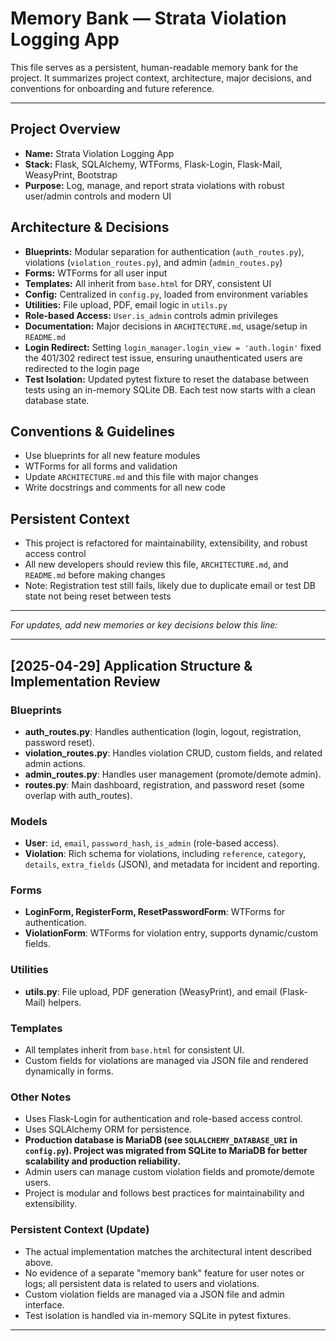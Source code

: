 # Memory Bank — Strata Violation Logging App

This file serves as a persistent, human-readable memory bank for the project. It summarizes project context, architecture, major decisions, and conventions for onboarding and future reference.

---

## Project Overview
- **Name:** Strata Violation Logging App
- **Stack:** Flask, SQLAlchemy, WTForms, Flask-Login, Flask-Mail, WeasyPrint, Bootstrap
- **Purpose:** Log, manage, and report strata violations with robust user/admin controls and modern UI

## Architecture & Decisions
- **Blueprints:** Modular separation for authentication (`auth_routes.py`), violations (`violation_routes.py`), and admin (`admin_routes.py`)
- **Forms:** WTForms for all user input
- **Templates:** All inherit from `base.html` for DRY, consistent UI
- **Config:** Centralized in `config.py`, loaded from environment variables
- **Utilities:** File upload, PDF, email logic in `utils.py`
- **Role-based Access:** `User.is_admin` controls admin privileges
- **Documentation:** Major decisions in `ARCHITECTURE.md`, usage/setup in `README.md`
- **Login Redirect:** Setting `login_manager.login_view = 'auth.login'` fixed the 401/302 redirect test issue, ensuring unauthenticated users are redirected to the login page
- **Test Isolation:** Updated pytest fixture to reset the database between tests using an in-memory SQLite DB. Each test now starts with a clean database state.

## Conventions & Guidelines
- Use blueprints for all new feature modules
- WTForms for all forms and validation
- Update `ARCHITECTURE.md` and this file with major changes
- Write docstrings and comments for all new code

## Persistent Context
- This project is refactored for maintainability, extensibility, and robust access control
- All new developers should review this file, `ARCHITECTURE.md`, and `README.md` before making changes
- Note: Registration test still fails, likely due to duplicate email or test DB state not being reset between tests

---

*For updates, add new memories or key decisions below this line:*

---

## [2025-04-29] Application Structure & Implementation Review

### Blueprints
- **auth_routes.py**: Handles authentication (login, logout, registration, password reset).
- **violation_routes.py**: Handles violation CRUD, custom fields, and related admin actions.
- **admin_routes.py**: Handles user management (promote/demote admin).
- **routes.py**: Main dashboard, registration, and password reset (some overlap with auth_routes).

### Models
- **User**: `id`, `email`, `password_hash`, `is_admin` (role-based access).
- **Violation**: Rich schema for violations, including `reference`, `category`, `details`, `extra_fields` (JSON), and metadata for incident and reporting.

### Forms
- **LoginForm, RegisterForm, ResetPasswordForm**: WTForms for authentication.
- **ViolationForm**: WTForms for violation entry, supports dynamic/custom fields.

### Utilities
- **utils.py**: File upload, PDF generation (WeasyPrint), and email (Flask-Mail) helpers.

### Templates
- All templates inherit from `base.html` for consistent UI.
- Custom fields for violations are managed via JSON file and rendered dynamically in forms.

### Other Notes
- Uses Flask-Login for authentication and role-based access control.
- Uses SQLAlchemy ORM for persistence.
- **Production database is MariaDB (see `SQLALCHEMY_DATABASE_URI` in `config.py`). Project was migrated from SQLite to MariaDB for better scalability and production reliability.**
- Admin users can manage custom violation fields and promote/demote users.
- Project is modular and follows best practices for maintainability and extensibility.

### Persistent Context (Update)
- The actual implementation matches the architectural intent described above.
- No evidence of a separate "memory bank" feature for user notes or logs; all persistent data is related to users and violations.
- Custom violation fields are managed via a JSON file and admin interface.
- Test isolation is handled via in-memory SQLite in pytest fixtures.

---
